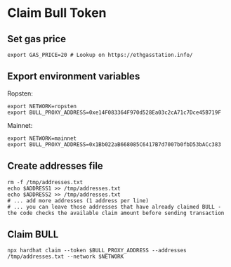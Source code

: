 # Claim Bull Token

## Set gas price

`export GAS_PRICE=20 # Lookup on https://ethgasstation.info/`

## Export environment variables

Ropsten:

```
export NETWORK=ropsten
export BULL_PROXY_ADDRESS=0xe14F083364F970d528Ea03c2cA71c7Dce45B719F
```


Mainnet:

```
export NETWORK=mainnet
export BULL_PROXY_ADDRESS=0x1Bb022aB668085C6417B7d7007b0fbD53bACc383
```

## Create addresses file

```
rm -f /tmp/addresses.txt
echo $ADDRESS1 >> /tmp/addresses.txt
echo $ADDRESS2 >> /tmp/addresses.txt
# ... add more addresses (1 address per line)
# ... you can leave those addresses that have already claimed BULL - the code checks the available claim amount before sending transaction
```

## Claim BULL

`npx hardhat claim --token $BULL_PROXY_ADDRESS --addresses /tmp/addresses.txt --network $NETWORK`
